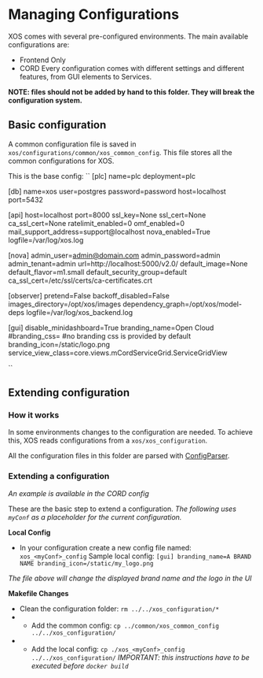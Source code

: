 # Managing Configurations

XOS comes with several pre-configured environments. The main available configurations are:

- Frontend Only
- CORD
Every configuration comes with different settings and different features, from GUI elements to Services.

__NOTE: files should not be added by hand to this folder. They will break the configuration system.__

## Basic configuration

A common configuration file is saved in `xos/configurations/common/xos_common_config`. This file stores all the common configurations for XOS.

This is the base config:
``
[plc]
name=plc
deployment=plc

[db]
name=xos
user=postgres
password=password
host=localhost
port=5432

[api]
host=localhost
port=8000
ssl_key=None
ssl_cert=None
ca_ssl_cert=None
ratelimit_enabled=0
omf_enabled=0
mail_support_address=support@localhost
nova_enabled=True
logfile=/var/log/xos.log

[nova]
admin_user=admin@domain.com
admin_password=admin
admin_tenant=admin
url=http://localhost:5000/v2.0/
default_image=None
default_flavor=m1.small
default_security_group=default
ca_ssl_cert=/etc/ssl/certs/ca-certificates.crt

[observer]
pretend=False
backoff_disabled=False
images_directory=/opt/xos/images
dependency_graph=/opt/xos/model-deps
logfile=/var/log/xos_backend.log

[gui]
disable_minidashboard=True
branding_name=Open Cloud
#branding_css= #no branding css is provided by default
branding_icon=/static/logo.png
service_view_class=core.views.mCordServiceGrid.ServiceGridView

``

## Extending configuration

### How it works

In some environments changes to the configuration are needed. To achieve this, XOS reads configurations from a `xos/xos_configuration`.

All the configuration files in this folder are parsed with [ConfigParser](https://docs.python.org/2/library/configparser.html).

### Extending a configuration

_An example is available in the CORD config_

These are the basic step to extend a configuration. 
_The following uses `myConf` as a placeholder for the current configuration._

**Local Config**

- In your configuration create a new config file named: `xos_<myConf>_config`
Sample local config:
``
[gui]
branding_name=A BRAND NAME
branding_icon=/static/my_logo.png
``

_The file above will change the displayed brand name and the logo in the UI_

**Makefile Changes**
- Clean the configuration folder: `rm ../../xos_configuration/*`
- - Add the common config: `cp ../common/xos_common_config ../../xos_configuration/`
- - Add the local config: `cp ./xos_<myConf>_config ../../xos_configuration/`
_IMPORTANT: this instructions have to be executed before `docker build`_



